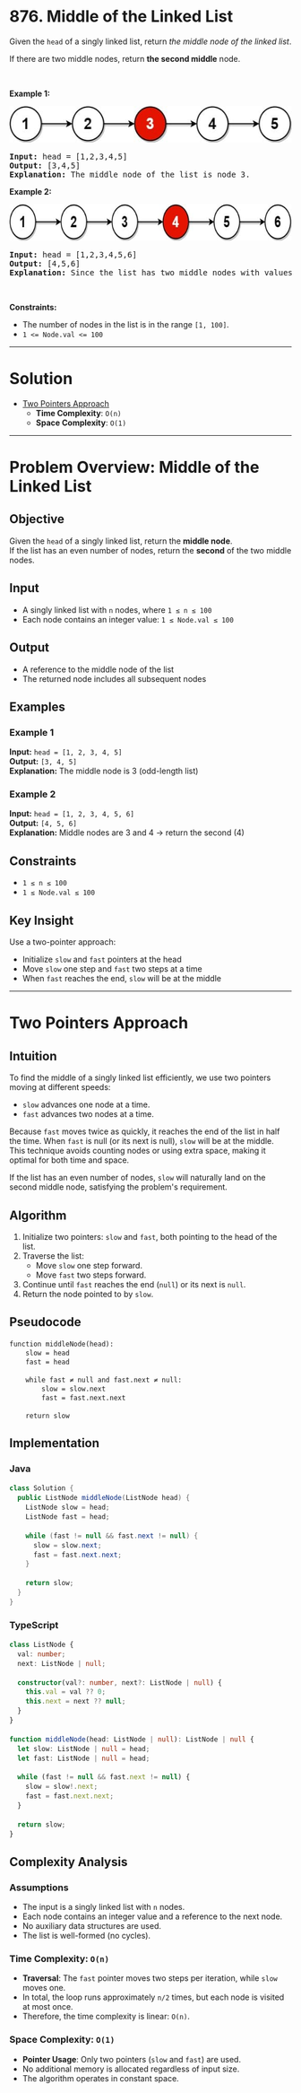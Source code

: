# 876. Middle of the Linked List

<p>Given the <code>head</code> of a singly linked list, return <em>the middle node of the linked list</em>.</p>

<p>If there are two middle nodes, return <strong>the second middle</strong> node.</p>

<p>&nbsp;</p>
<p><strong class="example">Example 1:</strong></p>
<img alt="" style="width: 544px; height: 65px;" src="img/876-1.jpg">
<pre><strong>Input:</strong> head = [1,2,3,4,5]
<strong>Output:</strong> [3,4,5]
<strong>Explanation:</strong> The middle node of the list is node 3.
</pre>

<p><strong class="example">Example 2:</strong></p>
<img alt="" style="width: 664px; height: 65px;" src="img/876-2.jpg">
<pre><strong>Input:</strong> head = [1,2,3,4,5,6]
<strong>Output:</strong> [4,5,6]
<strong>Explanation:</strong> Since the list has two middle nodes with values 3 and 4, we return the second one.
</pre>

<p>&nbsp;</p>
<p><strong>Constraints:</strong></p>

<ul>
  <li>The number of nodes in the list is in the range <code>[1, 100]</code>.</li>
  <li><code>1 &lt;= Node.val &lt;= 100</code></li>
</ul>

---

# Solution

- [Two Pointers Approach](#two-pointers-approach)
  - **Time Complexity**: `O(n)`
  - **Space Complexity**: `O(1)`

---


# Problem Overview: Middle of the Linked List

## Objective
Given the `head` of a singly linked list, return the **middle node**.  
If the list has an even number of nodes, return the **second** of the two middle nodes.

## Input
- A singly linked list with `n` nodes, where `1 ≤ n ≤ 100`
- Each node contains an integer value: `1 ≤ Node.val ≤ 100`

## Output
- A reference to the middle node of the list
- The returned node includes all subsequent nodes

## Examples

### Example 1
**Input:** `head = [1, 2, 3, 4, 5]`  
**Output:** `[3, 4, 5]`  
**Explanation:** The middle node is 3 (odd-length list)

### Example 2
**Input:** `head = [1, 2, 3, 4, 5, 6]`  
**Output:** `[4, 5, 6]`  
**Explanation:** Middle nodes are 3 and 4 → return the second (4)

## Constraints
- `1 ≤ n ≤ 100`
- `1 ≤ Node.val ≤ 100`

## Key Insight
Use a two-pointer approach:
- Initialize `slow` and `fast` pointers at the head
- Move `slow` one step and `fast` two steps at a time
- When `fast` reaches the end, `slow` will be at the middle

---

# Two Pointers Approach

## Intuition

To find the middle of a singly linked list efficiently, we use two pointers moving at different speeds:

- `slow` advances one node at a time.
- `fast` advances two nodes at a time.

Because `fast` moves twice as quickly, it reaches the end of the list in half the time. When `fast` is null (or its next is null), `slow` will be at the middle.  
This technique avoids counting nodes or using extra space, making it optimal for both time and space.

If the list has an even number of nodes, `slow` will naturally land on the second middle node, satisfying the problem's requirement.

## Algorithm

1. Initialize two pointers: `slow` and `fast`, both pointing to the head of the list.
2. Traverse the list:
   - Move `slow` one step forward.
   - Move `fast` two steps forward.
3. Continue until `fast` reaches the end (`null`) or its next is `null`.
4. Return the node pointed to by `slow`.

## Pseudocode

```
function middleNode(head):
    slow = head
    fast = head

    while fast ≠ null and fast.next ≠ null:
        slow = slow.next
        fast = fast.next.next

    return slow
```

## Implementation

### Java

```java
class Solution {
  public ListNode middleNode(ListNode head) {
    ListNode slow = head;
    ListNode fast = head;

    while (fast != null && fast.next != null) {
      slow = slow.next;
      fast = fast.next.next;
    }

    return slow;
  }
}
```

### TypeScript

```typescript
class ListNode {
  val: number;
  next: ListNode | null;

  constructor(val?: number, next?: ListNode | null) {
    this.val = val ?? 0;
    this.next = next ?? null;
  }
}

function middleNode(head: ListNode | null): ListNode | null {
  let slow: ListNode | null = head;
  let fast: ListNode | null = head;

  while (fast != null && fast.next != null) {
    slow = slow!.next;
    fast = fast.next.next;
  }

  return slow;
}
```

## **Complexity Analysis**

### **Assumptions**
- The input is a singly linked list with `n` nodes.
- Each node contains an integer value and a reference to the next node.
- No auxiliary data structures are used.
- The list is well-formed (no cycles).

### **Time Complexity**: `O(n)`

- **Traversal**: The `fast` pointer moves two steps per iteration, while `slow` moves one.
- In total, the loop runs approximately `n/2` times, but each node is visited at most once.
- Therefore, the time complexity is linear: `O(n)`.

### **Space Complexity**: `O(1)`

- **Pointer Usage**: Only two pointers (`slow` and `fast`) are used.
- No additional memory is allocated regardless of input size.
- The algorithm operates in constant space.

